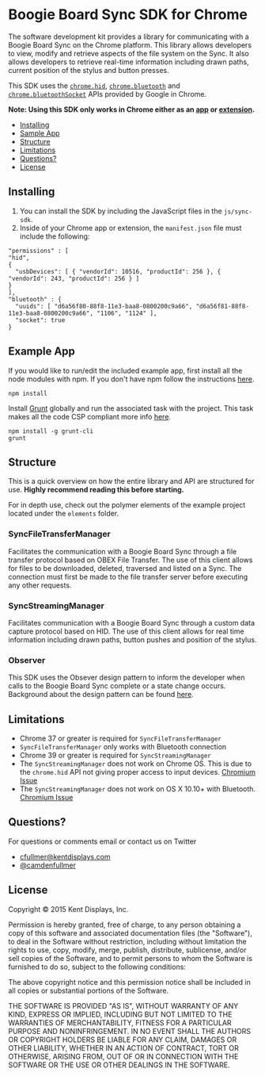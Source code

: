 # Boogie Board Sync SDK for Chrome

The software development kit provides a library for communicating with a Boogie Board Sync on the Chrome platform. This library allows developers to view, modify and retrieve aspects of the file system on the Sync. It also allows developers to retrieve real-time information including drawn paths, current position of the stylus and button presses.

This SDK uses the [```chrome.hid```](https://developer.chrome.com/apps/hid), [```chrome.bluetooth```](https://developer.chrome.com/apps/bluetooth) and [```chrome.bluetoothSocket```](https://developer.chrome.com/apps/bluetoothSocket) APIs provided by Google in Chrome.

__Note: Using this SDK only works in Chrome either as an [app](https://developer.chrome.com/apps/about_apps) or [extension](https://developer.chrome.com/extensions/index).__

- [Installing](#installing)
- [Sample App](#example-app)
- [Structure](#structure)
- [Limitations](#limitations)
- [Questions?](#questions)
- [License](#license)

## Installing

1. You can install the SDK by including the JavaScript files in the ```js/sync-sdk```.
2. Inside of your Chrome app or extension, the ```manifest.json``` file must include the following:

  ```
  "permissions" : [
  "hid",
  {
    "usbDevices": [ { "vendorId": 10516, "productId": 256 }, { "vendorId": 243, "productId": 256 } ]
  }
  ],
  "bluetooth" : {
    "uuids": [ "d6a56f80-88f8-11e3-baa8-0800200c9a66", "d6a56f81-88f8-11e3-baa8-0800200c9a66", "1106", "1124" ],
    "socket": true
  }
  ```

## Example App

If you would like to run/edit the included example app, first install all the node modules with npm. If you don't have npm follow the instructions [here](http://blog.npmjs.org/post/85484771375/how-to-install-npm).

```
npm install
```

Install [Grunt](http://gruntjs.com/) globally and run the associated task with the project. This task makes all the code CSP compliant more info [here](https://developer.chrome.com/extensions/contentSecurityPolicy).

```
npm install -g grunt-cli
grunt
```

## Structure

This is a quick overview on how the entire library and API are structured for use. __Highly recommend reading this before starting.__

For in depth use, check out the polymer elements of the example project located under the ```elements``` folder.

### SyncFileTransferManager

Facilitates the communication with a Boogie Board Sync through a file transfer protocol based on OBEX File Transfer. The use of this client allows for files to be downloaded, deleted, traversed and listed on a Sync. The connection must first be made to the file transfer server before executing any other requests.

### SyncStreamingManager

Facilitates communication with a Boogie Board Sync through a custom data capture protocol based on HID. The use of this client allows for real time information including drawn paths, button pushes and position of the stylus.

### Observer

This SDK uses the Obsever design pattern to inform the developer when calls to the Boogie Board Sync complete or a state change occurs.  Background about the design pattern can be found [here](https://carldanley.com/js-observer-pattern/).

## Limitations

- Chrome 37 or greater is required for ```SyncFileTransferManager```
- ```SyncFileTransferManager``` only works with Bluetooth connection
- Chrome 39 or greater is required for ```SyncStreamingManager```
- The ```SyncStreamingManager``` does not work on Chrome OS. This is due to the ```chrome.hid``` API not giving proper access to input devices. [Chromium Issue](https://code.google.com/p/chromium/issues/detail?id=443602)
- The ```SyncStreamingManager``` does not work on OS X 10.10+ with Bluetooth. [Chromium Issue](https://code.google.com/p/chromium/issues/detail?id=452172)

## Questions?

For questions or comments email or contact us on Twitter

- [cfullmer@kentdisplays.com](mailto:cfullmer@kentdisplays.com)
- [@camdenfullmer](http://twitter.com/camdenfullmer)

## License

Copyright © 2015 Kent Displays, Inc.

Permission is hereby granted, free of charge, to any person obtaining a copy
of this software and associated documentation files (the "Software"), to deal
in the Software without restriction, including without limitation the rights
to use, copy, modify, merge, publish, distribute, sublicense, and/or sell
copies of the Software, and to permit persons to whom the Software is
furnished to do so, subject to the following conditions:

The above copyright notice and this permission notice shall be included in
all copies or substantial portions of the Software.

THE SOFTWARE IS PROVIDED "AS IS", WITHOUT WARRANTY OF ANY KIND, EXPRESS OR
IMPLIED, INCLUDING BUT NOT LIMITED TO THE WARRANTIES OF MERCHANTABILITY,
FITNESS FOR A PARTICULAR PURPOSE AND NONINFRINGEMENT. IN NO EVENT SHALL THE
AUTHORS OR COPYRIGHT HOLDERS BE LIABLE FOR ANY CLAIM, DAMAGES OR OTHER
LIABILITY, WHETHER IN AN ACTION OF CONTRACT, TORT OR OTHERWISE, ARISING FROM,
OUT OF OR IN CONNECTION WITH THE SOFTWARE OR THE USE OR OTHER DEALINGS IN
THE SOFTWARE.
